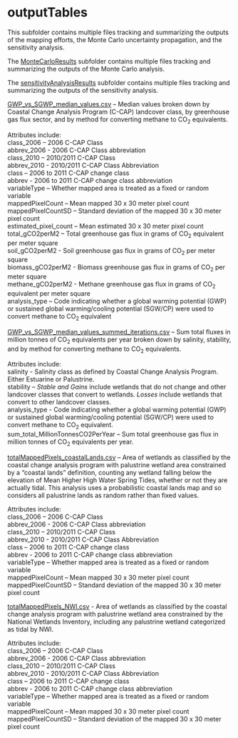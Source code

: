# outputTables

This subfolder contains multiple files tracking and summarizing the outputs of the mapping efforts, the Monte Carlo uncertainty propagation, and the sensitivity analysis.  

The [MonteCarloResults](https://github.com/Smithsonian/Coastal-Wetland-NGGI-Sensitivity-Analysis/tree/master/data/outputTables/MonteCarloResults) subfolder contains multiple files tracking and summarizing the outputs of the Monte Carlo analysis.  

The [sensitivityAnalysisResults](https://github.com/Smithsonian/Coastal-Wetland-NGGI-Sensitivity-Analysis/tree/master/data/outputTables/sensitivityAnalysisResults) subfolder contains multiple files tracking and summarizing the outputs of the sensitivity analysis.  


[GWP_vs_SGWP_median_values.csv](https://github.com/Smithsonian/Coastal-Wetland-NGGI-Sensitivity-Analysis/blob/master/data/outputTables/GWP_vs_SGWP_median_values.csv) – Median values broken down by Coastal Change Analysis Program (C-CAP) landcover class, by greenhouse gas flux sector, and by method for converting methane to CO<sub>2</sub> equivalents.  

Attributes include:  
class_2006 – 2006 C-CAP Class  
abbrev_2006 - 2006 C-CAP Class abbreviation  
class_2010 – 2010/2011 C-CAP Class  
abbrev_2010 - 2010/2011 C-CAP Class Abbreviation  
class – 2006 to 2011 C-CAP change class  
abbrev	 - 2006 to 2011 C-CAP change class abbreviation  
variableType – Whether mapped area is treated as a fixed or random variable  
mappedPixelCount – Mean mapped 30 x 30 meter pixel count  
mappedPixelCountSD – Standard deviation of the mapped 30 x 30 meter pixel count  
estimated_pixel_count – Mean estimated 30 x 30 meter pixel count  
total_gCO2perM2 – Total greenhouse gas flux in grams of CO<sub>2</sub> equivalent per meter square  
soil_gCO2perM2 - Soil greenhouse gas flux in grams of CO<sub>2</sub> per meter square	 
biomass_gCO2perM2 - Biomass greenhouse gas flux in grams of CO<sub>2</sub> per meter square  
methane_gCO2perM2 - Methane greenhouse gas flux in grams of CO<sub>2</sub> equivalent per meter square  
analysis_type – Code indicating whether a global warming potential (GWP) or sustained global warming/cooling potential (SGW/CP) were used to convert methane to CO<sub>2</sub> equivalent  


[GWP_vs_SGWP_median_values_summed_iterations.csv](https://github.com/Smithsonian/Coastal-Wetland-NGGI-Sensitivity-Analysis/blob/master/data/outputTables/GWP_vs_SGWP_median_values_summed_iterations.csv) – Sum total fluxes in million tonnes of CO<sub>2</sub> equivalents per year broken down by salinity, stability, and by method for converting methane to CO<sub>2</sub> equivalents.  

Attributes include:  
salinity - Salinity class as defined by Coastal Change Analysis Program. Either Estuarine or Palustrine.  
stability – _Stable and Gains_ include wetlands that do not change and other landcover classes that convert to wetlands. _Losses_ include wetlands that convert to other landcover classes.  
analysis_type	- Code indicating whether a global warming potential (GWP) or sustained global warming/cooling potential (SGW/CP) were used to convert methane to CO<sub>2</sub> equivalent.  
sum_total_MillionTonnesCO2PerYear – Sum total greenhouse gas flux in million tonnes of CO<sub>2</sub> equivalents per year.  


[totalMappedPixels_coastalLands.csv](https://github.com/Smithsonian/Coastal-Wetland-NGGI-Sensitivity-Analysis/blob/master/data/outputTables/totalMappedPixels_coastalLands.csv) – Area of wetlands as classified by the coastal change analysis program with palustrine wetland area constrained by a “coastal lands” definition, counting any wetland falling below the elevation of Mean Higher High Water Spring Tides, whether or not they are actually tidal. This analysis uses a probabilistic coastal lands map and so considers all palustrine lands as random rather than fixed values.  

Attributes include:  
class_2006 – 2006 C-CAP Class  
abbrev_2006 - 2006 C-CAP Class abbreviation  
class_2010 – 2010/2011 C-CAP Class  
abbrev_2010 - 2010/2011 C-CAP Class Abbreviation  
class – 2006 to 2011 C-CAP change class  
abbrev	 - 2006 to 2011 C-CAP change class abbreviation  
variableType – Whether mapped area is treated as a fixed or random variable  
mappedPixelCount – Mean mapped 30 x 30 meter pixel count  
mappedPixelCountSD – Standard deviation of the mapped 30 x 30 meter pixel count  


[totalMappedPixels_NWI.csv](https://github.com/Smithsonian/Coastal-Wetland-NGGI-Sensitivity-Analysis/blob/master/data/outputTables/totalMappedPixels_NWI.csv) - Area of wetlands as classified by the coastal change analysis program with palustrine wetland area constrained by the National Wetlands Inventory, including any palustrine wetland categorized as tidal by NWI.  

Attributes include:  
class_2006 – 2006 C-CAP Class  
abbrev_2006 - 2006 C-CAP Class abbreviation  
class_2010 – 2010/2011 C-CAP Class  
abbrev_2010 - 2010/2011 C-CAP Class Abbreviation  
class – 2006 to 2011 C-CAP change class  
abbrev	 - 2006 to 2011 C-CAP change class abbreviation  
variableType – Whether mapped area is treated as a fixed or random variable  
mappedPixelCount – Mean mapped 30 x 30 meter pixel count  
mappedPixelCountSD – Standard deviation of the mapped 30 x 30 meter pixel count  
